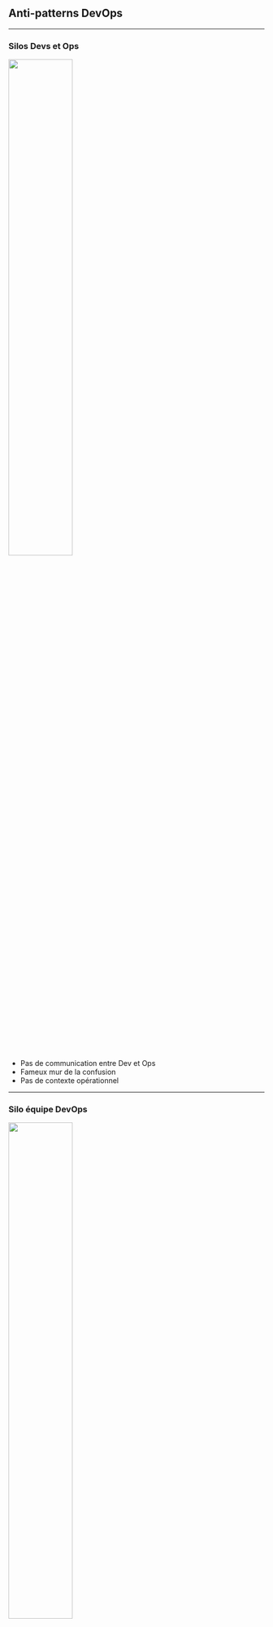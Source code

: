 ## Anti-patterns DevOps

----

### Silos Devs et Ops

<img src="https://web.devopstopologies.com/images/anti-type-a.png" width="50%" />

* Pas de communication entre Dev et Ops
* Fameux mur de la confusion
* Pas de contexte opérationnel

----

### Silo équipe DevOps

<img src="https://web.devopstopologies.com/images/anti-type-b.png" width="50%" />

* Nouveau silo
* Généralement décidé par un executive
* Pas de collaboration avec ce nouveau silo

----

### No-Ops (ou les devs n'ont pas besoin d'Ops)

<img src="https://web.devopstopologies.com/images/anti-type-c.png" width="50%" />

* Pas de connaissance de la production coté Dev
* Le cloud résoud tous les problèmes

----

### Equipe DevOps en tant qu'outil

<img src="https://web.devopstopologies.com/images/anti-type-d.png" width="50%" />

* Nouvelle équipe chez les Devs travaillant sur l'outillage
* Pas de communication et de collaboration entre Dev et Ops
* Impact limité, malgré un outillage amélioré

----

### Admin sys rebrandé

<img src="https://web.devopstopologies.com/images/anti-type-e.png" width="50%" />

* Juste un changement de titre
* Pas de changement organisationnel ni de culture
* Pas de modification du process interne

----

### Ops dans l'équipe de Devs

<img src="https://web.devopstopologies.com/images/anti-type-f.png" width="50%" />

* Pas d'équipe Ops séparé
* L'équipe de Devs n'a pas de connaissance des contraintes de production
* La production est largement sous estimée

----

### Silos Devs et DBA

<img src="https://web.devopstopologies.com/images/anti-type-g.png" width="50%" />

* Les DBA deviennent un frein aux déploiements fréquents de code
* Ils ne sont pas inclus dans le cycle de développement
* Génère beaucoup de problèmes de données

